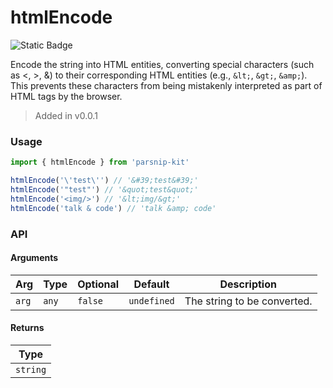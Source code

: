 # htmlEncode
![Static Badge](https://img.shields.io/badge/Coverage-100.00%-FF8C00)
      
Encode the string into HTML entities, converting special characters (such as <, >, &) to their corresponding HTML entities (e.g., `&lt;`, `&gt;`, `&amp;`). This prevents these characters from being mistakenly interpreted as part of HTML tags by the browser.

> Added in v0.0.1



### Usage

```ts
import { htmlEncode } from 'parsnip-kit'

htmlEncode('\'test\'') // '&#39;test&#39;'
htmlEncode('"test"') // '&quot;test&quot;'
htmlEncode('<img/>') // '&lt;img/&gt;'
htmlEncode('talk & code') // 'talk &amp; code'
```


### API

#### Arguments

| Arg | Type | Optional | Default | Description |
| --- | --- | --- | --- | --- |
| `arg` | `any` | `false` | `undefined` | The string to be converted. |

#### Returns

| Type |
| ---  |
| `string`  |